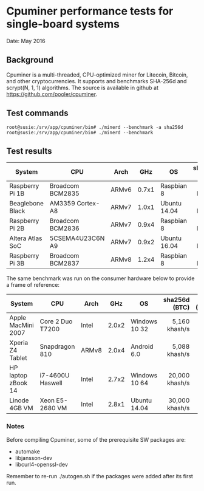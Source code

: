 # Cpuminer performance tests for single-board systems

Date: May 2016

## Background

Cpuminer is a multi-threaded, CPU-optimized miner for Litecoin, Bitcoin, and other cryptocurrencies. It supports and benchmarks SHA-256d and scrypt(N, 1, 1) algorithms. The source is available in github at https://github.com/pooler/cpuminer.

## Test commands

```
root@susie:/srv/app/cpuminer/bin# ./minerd --benchmark -a sha256d
root@susie:/srv/app/cpuminer/bin# ./minerd --benchmark
```

## Test results

System             | CPU              | Arch  | GHz   | OS            |  sha256d (BTC) | scrypt (Litecoin) |
-------------------|------------------|-------|-------|---------------|---------------:|------------------:|
Raspberry Pi 1B    | Broadcom BCM2835 | ARMv6 | 0.7x1 | Raspbian 8    |    171 khash/s |    .28 khash/s    |
Beaglebone Black   | AM3359 Cortex-A8 | ARMv7 | 1.0x1 | Ubuntu 14.04  |    561 khash/s |    .72 khash/s    |
Raspberry Pi 2B    | Broadcom BCM2836 | ARMv7 | 0.9x4 | Raspbian 8    |    727 khash/s |   1.12 khash/s    |
Altera Atlas SoC   | 5CSEMA4U23C6N A9 | ARMv7 | 0.9x2 | Ubuntu 16.04  |  1,016 khash/s |   1.71 khash/s    |
Raspberry Pi 3B    | Broadcom BCM2837 | ARMv8 | 1.2x4 | Raspbian 8    |  1,407 khash/s |   2.54 khash/s    |

The same benchmark was run on the consumer hardware below to provide a frame of reference:

System             | CPU              | Arch  | GHz   | OS            |  sha256d (BTC) | scrypt (Litecoin) |
-------------------|------------------|-------|-------|---------------|---------------:|------------------:|
Apple MacMini 2007 | Core 2 Duo T7200 | Intel | 2.0x2 | Windows 10 32 |  5,160 khash/s |   6.15 khash/s    |
Xperia Z4 Tablet   | Snapdragon 810   | ARMv8 | 2.0x4 | Android 6.0   |  5,088 khash/s |   9.70 khash/s    |
HP laptop zBook 14 | i7-4600U Haswell | Intel | 2.7x2 | Windows 10 64 | 20,000 khash/s |  36.00 khash/s    |
Linode 4GB VM      | Xeon E5-2680 VM  | Intel | 2.8x1 | Ubuntu 14.04  | 30,000 khash/s |  48.20 khash/s    |

### Notes

Before compiling Cpuminer, some of the prerequisite SW packages are:
 - automake
 - libjansson-dev
 - libcurl4-openssl-dev

Remember to re-run ./autogen.sh if the packages were added after its first run.
